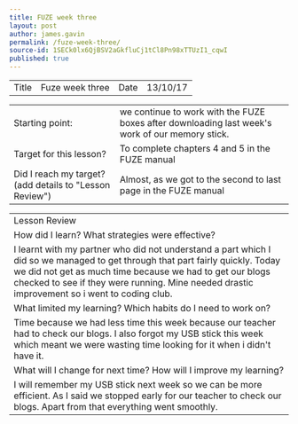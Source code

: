 ```yaml
---
title: FUZE week three
layout: post
author: james.gavin
permalink: /fuze-week-three/
source-id: 1SECk0lx6QjBSV2aGkfluCj1tCl8Pn98xTTUzI1_cqwI
published: true
---
```

<table>
  <tr>
    <td>Title</td>
    <td> Fuze week three</td>
    <td>Date</td>
    <td>13/10/17</td>
  </tr>
</table>


<table>
  <tr>
    <td>Starting point:</td>
    <td>we continue to work with the FUZE boxes after downloading last week's work of our memory stick. </td>
  </tr>
  <tr>
    <td>Target for this lesson?</td>
    <td>To complete chapters 4 and 5 in the FUZE manual</td>
  </tr>
  <tr>
    <td>Did I reach my target? 
(add details to "Lesson Review")</td>
    <td> Almost, as we got to the second to last page in the FUZE manual</td>
  </tr>
</table>


<table>
  <tr>
    <td>Lesson Review</td>
  </tr>
  <tr>
    <td>How did I learn? What strategies were effective? </td>
  </tr>
  <tr>
    <td>I learnt with my partner who did not understand a part which I did so we managed to get through that part fairly quickly. Today we did not get as much time because we had to get our blogs checked to see if they were running. Mine needed drastic improvement so i went to coding club.</td>
  </tr>
  <tr>
    <td>What limited my learning? Which habits do I need to work on? </td>
  </tr>
  <tr>
    <td>Time because we had less time this week because our teacher had to check our blogs. I also forgot my USB stick this week which meant we were wasting time looking for it when i didn't have it.</td>
  </tr>
  <tr>
    <td>What will I change for next time? How will I improve my learning?</td>
  </tr>
  <tr>
    <td>I will remember my USB stick next week so we can be more efficient. As I said we stopped early for our teacher to check our blogs. Apart from that everything went smoothly.</td>
  </tr>
</table>


